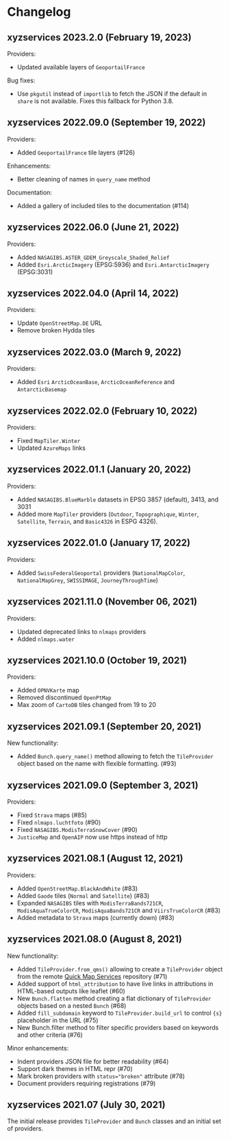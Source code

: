 Changelog
=========

xyzservices 2023.2.0 (February 19, 2023)
----------------------------------------

Providers:

- Updated available layers of ``GeoportailFrance``

Bug fixes:

- Use ``pkgutil`` instead of ``importlib`` to fetch the JSON if the default in ``share``
  is not available. Fixes this fallback for Python 3.8.

xyzservices 2022.09.0 (September 19, 2022)
------------------------------------------

Providers:

- Added ``GeoportailFrance`` tile layers (#126)

Enhancements:

- Better cleaning of names in ``query_name`` method

Documentation:

- Added a gallery of included tiles to the documentation (#114)

xyzservices 2022.06.0 (June 21, 2022)
-------------------------------------

Providers:

- Added ``NASAGIBS.ASTER_GDEM_Greyscale_Shaded_Relief``
- Added ``Esri.ArcticImagery`` (EPSG:5936) and ``Esri.AntarcticImagery`` (EPSG:3031)

xyzservices 2022.04.0 (April 14, 2022)
--------------------------------------

Providers:

- Update ``OpenStreetMap.DE`` URL
- Remove broken Hydda tiles

xyzservices 2022.03.0 (March 9, 2022)
-------------------------------------

Providers:

- Added ``Esri`` ``ArcticOceanBase``, ``ArcticOceanReference`` and ``AntarcticBasemap``

xyzservices 2022.02.0 (February 10, 2022)
----------------------------------------

Providers:

- Fixed ``MapTiler.Winter``
- Updated ``AzureMaps`` links

xyzservices 2022.01.1 (January 20, 2022)
----------------------------------------

Providers:

- Added ``NASAGIBS.BlueMarble`` datasets in EPSG 3857 (default), 3413, and 3031
- Added more ``MapTiler`` providers (``Outdoor``, ``Topographique``, ``Winter``, ``Satellite``, ``Terrain``, and ``Basic4326`` in ESPG 4326).

xyzservices 2022.01.0 (January 17, 2022)
----------------------------------------

Providers:

- Added ``SwissFederalGeoportal`` providers (``NationalMapColor``, ``NationalMapGrey``, ``SWISSIMAGE``, ``JourneyThroughTime``)

xyzservices 2021.11.0 (November 06, 2021)
----------------------------------------

Providers:

- Updated deprecated links to ``nlmaps`` providers
- Added ``nlmaps.water``

xyzservices 2021.10.0 (October 19, 2021)
----------------------------------------

Providers:

- Added ``OPNVKarte`` map
- Removed discontinued ``OpenPtMap``
- Max zoom of ``CartoDB`` tiles changed from 19 to 20

xyzservices 2021.09.1 (September 20, 2021)
------------------------------------------

New functionality:

- Added ``Bunch.query_name()`` method allowing to fetch the ``TileProvider`` object based on the name with flexible formatting. (#93)

xyzservices 2021.09.0 (September 3, 2021)
-----------------------------------------

Providers:

- Fixed ``Strava`` maps (#85)
- Fixed ``nlmaps.luchtfoto`` (#90)
- Fixed ``NASAGIBS.ModisTerraSnowCover`` (#90)
- ``JusticeMap`` and ``OpenAIP`` now use https instead of http

xyzservices 2021.08.1 (August 12, 2021)
---------------------------------------

Providers:

- Added ``OpenStreetMap.BlackAndWhite`` (#83)
- Added ``Gaode`` tiles (``Normal`` and ``Satellite``) (#83)
- Expanded ``NASAGIBS`` tiles with ``ModisTerraBands721CR``, ``ModisAquaTrueColorCR``, ``ModisAquaBands721CR`` and ``ViirsTrueColorCR`` (#83)
- Added metadata to ``Strava`` maps (currently down) (#83)

xyzservices 2021.08.0 (August 8, 2021)
--------------------------------------

New functionality:

- Added ``TileProvider.from_qms()`` allowing to create a ``TileProvider`` object from the remote [Quick Map Services](https://qms.nextgis.com/about) repository (#71)
- Added support of ``html_attribution`` to have live links in attributions in HTML-based outputs like leaflet (#60)
- New ``Bunch.flatten`` method creating a flat dictionary of ``TileProvider`` objects based on a nested ``Bunch`` (#68)
- Added ``fill_subdomain`` keyword to ``TileProvider.build_url`` to control ``{s}`` placeholder in the URL (#75)
- New Bunch.filter method to filter specific providers based on keywords and other criteria (#76)

Minor enhancements:

- Indent providers JSON file for better readability (#64)
- Support dark themes in HTML repr (#70)
- Mark broken providers with ``status="broken"`` attribute (#78)
- Document providers requiring registrations (#79)

xyzservices 2021.07 (July 30, 2021)
-----------------------------------

The initial release provides ``TileProvider`` and ``Bunch`` classes and an initial set of providers.
